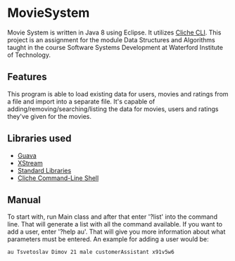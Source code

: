 # MovieSystem

Movie System is written in Java 8 using Eclipse. It utilizes [Cliche CLI](http://cliche.sourceforge.net/). 
This project is an assignment for the module Data Structures and Algorithms taught in the course Software Systems Development 
at Waterford Institute of Technology.

## Features

This program is able to load existing data for users, movies and ratings from a file and import into a separate file.
It's capable of adding/removing/searching/listing the data for movies, users and ratings they've given for the movies.

## Libraries used

- [Guava](https://github.com/google/guava)
- [XStream](http://x-stream.github.io/)
- [Standard Libraries](https://introcs.cs.princeton.edu/java/stdlib/)
- [Cliche Command-Line Shell](http://cliche.sourceforge.net/)

## Manual
To start with, run Main class and after that enter '?list' into the command line. That will generate a list with all the command available.
If you want to add a user, enter '?help au'. That will give you more information about what parameters must be entered.
An example for adding a user would be: 
~~~
au Tsvetoslav Dimov 21 male customerAssistant x91v5w6
~~~
